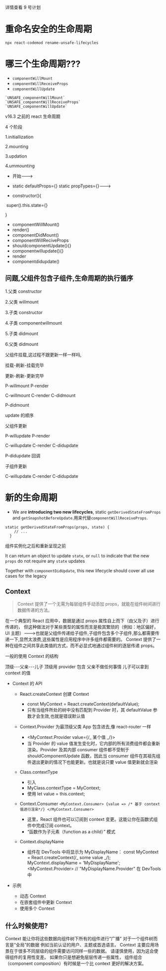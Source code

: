 详情查看 9 号计划

# 重命名安全的生命周期

```
npx react-codemod rename-unsafe-lifecycles
```

# 哪三个生命周期???

- `componentWillMount`
- `componentWillReceiveProps`
- `componentWillUpdate`

```
`UNSAFE_componentWillMount`
`UNSAFE_componentWillReceiveProps`
`UNSAFE_componentWillUpdate`
```

v16.3 之前的 react 生命周期

4 个阶段

1.initiallization

2.mounting

3.updation

4.ummounting

- 开始--->

- static defaultProps={} static propTypes={}--->

- constructor(){

​ super().this.state={}

}

- componentWillMount()
- render()
- componentDidMount()
- componentWillReciveProps
- shouldcomponentUpdate(){}
- componentwillupdate(){}
- render
- componentdidupdate()

## 问题,父组件包含子组件,生命周期的执行循序

1.父类 constructor

2.父类 willmount

3.子类 constructor

4.子类 componentwillmount

5.子类 didmount

6.父类 didmount

父组件挂载,这过程不跟更新一样一样吗,

挂载-刷新-挂载完毕

更新-刷新-更新完毕

P-willmount
P-render

C-willmount
C-render
C-didmount

P-didmount

update 的顺序

父组件更新

P-willupdate
P-render

C-willupdate
C-render
C-didupdate

P-didupdate
回调

子组件更新

C-willupdate
C-render
C-didupdate

# 新的生命周期

- We are **introducing two new lifecycles**, static `getDerivedStateFromProps` and `getSnapshotBeforeUpdate`.用来代替`componentWillReceiveProps`.

```
static getDerivedStateFromProps(props, state) {
    // ...
  }
```

组件实例化之后和重新呈现之前

It can return an object to update `state`, or `null` to indicate that the new `props` do not require any `state` updates

Together with `componentDidUpdate`, this new lifecycle should cover all use cases for the legacy

## Context

> Context 提供了一个无需为每层组件手动添加 props，就能在组件树间进行数据传递的方法。

在一个典型的 React 应用中，数据是通过 props 属性自上而下（由父及子）进行传递的，
但这种做法对于某些类型的属性而言是极其繁琐的（例如：地区偏好，UI 主题）--->也就是父组件传递给子组件,子组件包含多个子组件,那么都需要传递一下,显然太浪费,这些属性是应用程序中许多组件都需要的。
Context 提供了一种在组件之间共享此类值的方式，而不必显式地通过组件树的逐层传递 props。

一般的使用 Context 的结构

顶级---父亲---儿子
顶级用 provider 包含
父亲不做任何事情
儿子可以拿到 context 的值

- Context 的 API

  - React.createContext 创建 Context
    - const MyContext = React.createContext(defaultValue);
    - 只有当组件所处的树中没有匹配到 Provider 时，其 defaultValue 参数才会生效,也就是错误默认值
  - Context.Provider 为最顶级父类 App 包含进去,像 react-router 一样
    - <MyContext.Provider value={/_ 某个值 _/}>
    - 当 Provider 的 value 值发生变化时，它内部的所有消费组件都会重新渲染。Provider 及其内部 consumer 组件都不受制于 shouldComponentUpdate 函数，因此当 consumer 组件在其祖先组件退出更新的情况下也能更新。也就是说只要 value 值更新就会渲染
  - Class.contextType
    - 引入
    - MyClass.contextType = MyContext;
    - 使用 let value = this.context;
  - Context.Consumer
    `<MyContext.Consumer> {value => /* 基于 context 值进行渲染*/} </MyContext.Consumer>`
    - 这里，React 组件也可以订阅到 context 变更。这能让你在函数式组件中完成订阅 context。
    - “函数作为子元素（function as a child）” 模式
  - Context.displayName

    - 组件在 DevTools 中将显示为 MyDisplayName：
      const MyContext = React.createContext(/_ some value _/);
      MyContext.displayName = 'MyDisplayName';
      <MyContext.Provider> // "MyDisplayName.Provider" 在 DevTools 中

- 示例
  - 动态 Context
  - 在嵌套组件中更新 Context
  - 使用多个 Context

## 什么时候使用?

Context 能让你将这些数据向组件树下所有的组件进行“广播”
对于一个组件树而言是“全局”的数据
例如当前认证的用户、主题或首选语言。
Context 主要应用场景在于很多不同层级的组件需要访问同样一些的数据。
请谨慎使用，因为这会使得组件的复用性变差。
如果你只是想避免层层传递一些属性，
组件组合（component composition）有时候是一个比 context 更好的解决方案。
